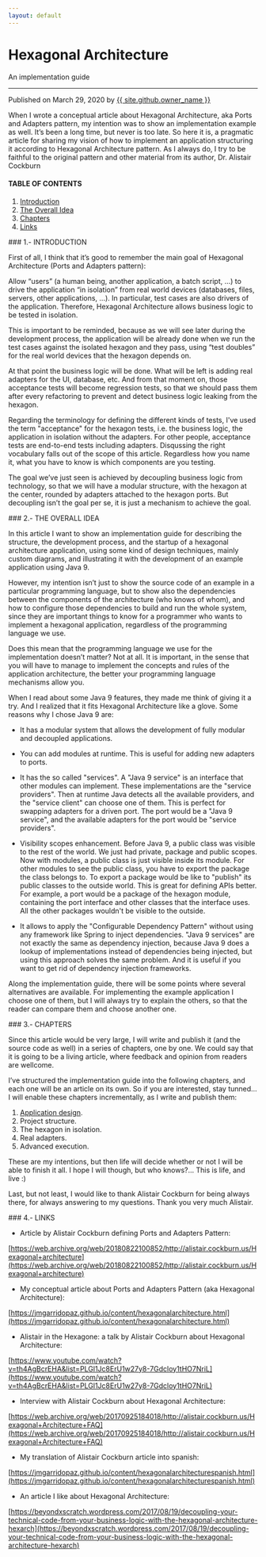 ```yaml
---
layout: default
---
```


<div id="title">
<h1>Hexagonal Architecture</h1>
<p>An implementation guide</p>
<hr>
<span class="credits right">Published on March 29, 2020 by <a href="{{ site.github.owner_url }}">{{ site.github.owner_name }}</a></span>
</div>

<p class="intro">When I wrote a conceptual article about Hexagonal Architecture, aka Ports and Adapters pattern, my intention was to show an implementation example as well. It’s been a long time, but never is too late. So here it is, a pragmatic article for sharing my vision of how to implement an application structuring it according to Hexagonal Architecture pattern. As I always do, I try to be faithful to the original pattern and other material from its author, Dr. Alistair Cockburn</p>

#### TABLE OF CONTENTS

1. [Introduction](#tc1)
2. [The Overall Idea](#tc2)
3. [Chapters](#tc3)
4. [Links](#tc4)

<div id="tc1"></div>
### 1.- INTRODUCTION

First of all, I think that it’s good to remember the main goal of Hexagonal Architecture (Ports and Adapters pattern):

Allow “users” (a human being, another application, a batch script, ...) to drive the application “in isolation” from real world devices (databases, files, servers, other applications, ...). In particular, test cases are also drivers of the application. Therefore, Hexagonal Architecture allows business logic to be tested in isolation.

This is important to be reminded, because as we will see later during the development process, the application will be already done when we run the test cases against the isolated hexagon and they pass, using “test doubles” for the real world devices that the hexagon depends on.

At that point the business logic will be done. What will be left is adding real adapters for the UI, database, etc. And from that moment on, those acceptance tests will become regression tests, so that we should pass them after every refactoring to prevent and detect business logic leaking from the hexagon.

Regarding the terminology for defining the different kinds of tests, I've used the term "acceptance" for the hexagon tests, i.e. the business logic, the application in isolation without the adapters. For other people, acceptance tests are end-to-end tests including adapters. Disqussing the right vocabulary falls out of the scope of this article. Regardless how you name it, what you have to know is which components are you testing.

The goal we’ve just seen is achieved by decoupling business logic from technology, so that we will have a modular structure, with the hexagon at the center, rounded by adapters attached to the hexagon ports. But decoupling isn’t the goal per se, it is just a mechanism to achieve the goal.

<div id="tc2"></div>
### 2.- THE OVERALL IDEA

In this article I want to show an implementation guide for describing the structure, the development process, and the startup of a hexagonal architecture application, using some kind of design techniques, mainly custom diagrams, and illustrating it with the development of an example application using Java 9.

However, my intention isn’t just to show the source code of an example in a particular programming language, but to show also the dependencies between the components of the architecture (who knows of whom), and how to configure those dependencies to build and run the whole system, since they are important things to know for a programmer who wants to implement a hexagonal application, regardless of the programming language we use.

Does this mean that the programming language we use for the implementation doesn’t matter? Not at all. It is important, in the sense that you will have to manage to implement the concepts and rules of the application architecture, the better your programming language mechanisms allow you.

When I read about some Java 9 features, they made me think of giving it a try. And I realized that it fits Hexagonal Architecture like a glove. Some reasons why I chose Java 9 are:

- It has a modular system that allows the development of fully modular and decoupled applications.

- You can add modules at runtime. This is useful for adding new adapters to ports.

- It has the so called "services". A "Java 9 service" is an interface that other modules can implement. These implementations are the "service providers". Then at runtime Java detects all the available providers, and the "service client" can choose one of them. This is perfect for swapping adapters for a driven port. The port would be a "Java 9 service", and the available adapters for the port would be "service providers".

- Visibility scopes enhancement. Before Java 9, a public class was visible to the rest of the world. We just had private, package and public scopes. Now with modules, a public class is just visible inside its module. For other modules to see the public class, you have to export the package the class belongs to. To export a package would be like to "publish" its public classes to the outside world. This is great for defining APIs better. For example, a port would be a package of the hexagon module, containing the port interface and other classes that the interface uses. All the other packages wouldn't be visible to the outside.

- It allows to apply the "Configurable Dependency Pattern" without using any framework like Spring to inject dependencies. "Java 9 services" are not exactly the same as dependency injection, because Java 9 does a lookup of implementations instead of dependencies being injected, but using this approach solves the same problem. And it is useful if you want to get rid of dependency injection frameworks.

Along the implementation guide, there will be some points where several alternatives are available. For implementing the example application I choose one of them, but I will always try to explain the others, so that the reader can compare them and choose another one.

<div id="tc3"></div>
### 3.- CHAPTERS

Since this article would be very large, I will write and publish it (and the source code as well) in a series of chapters, one by one. We could say that it is going to be a living article, where feedback and opinion from readers are wellcome.

I’ve structured the implementation guide into the following chapters, and each one will be an article on its own. So if you are interested, stay tunned... I will enable these chapters incrementally, as I write and publish them:

1. [Application design](https://jmgarridopaz.github.io/content/hexagonalarchitecture-ig/chapter1.html).
2. Project structure.
3. The hexagon in isolation.
4. Real adapters.
5. Advanced execution.

These are my intentions, but then life will decide whether or not I will be able to finish it all. I hope I will though, but who knows?... This is life, and live :)

Last, but not least, I would like to thank Alistair Cockburn for being always there, for always answering to my questions. Thank you very much Alistair.

<div id="tc4"></div>
### 4.- LINKS

* Article by Alistair Cockburn defining Ports and Adapters Pattern:

[https://web.archive.org/web/20180822100852/http://alistair.cockburn.us/Hexagonal+architecture](https://web.archive.org/web/20180822100852/http://alistair.cockburn.us/Hexagonal+architecture)

* My conceptual article about Ports and Adapters Pattern (aka Hexagonal Architecture):

[https://jmgarridopaz.github.io/content/hexagonalarchitecture.html](https://jmgarridopaz.github.io/content/hexagonalarchitecture.html)

* Alistair in the Hexagone: a talk by Alistair Cockburn about Hexagonal Architecture:

[https://www.youtube.com/watch?v=th4AgBcrEHA&list=PLGl1Jc8ErU1w27y8-7Gdcloy1tHO7NriL](https://www.youtube.com/watch?v=th4AgBcrEHA&list=PLGl1Jc8ErU1w27y8-7Gdcloy1tHO7NriL)

* Interview with Alistair Cockburn about Hexagonal Architecture:

[https://web.archive.org/web/20170925184018/http://alistair.cockburn.us/Hexagonal+Architecture+FAQ](https://web.archive.org/web/20170925184018/http://alistair.cockburn.us/Hexagonal+Architecture+FAQ)

* My translation of Alistair Cockburn article into spanish:

[https://jmgarridopaz.github.io/content/hexagonalarchitecturespanish.html](https://jmgarridopaz.github.io/content/hexagonalarchitecturespanish.html)

* An article I like about Hexagonal Architecture:

[https://beyondxscratch.wordpress.com/2017/08/19/decoupling-your-technical-code-from-your-business-logic-with-the-hexagonal-architecture-hexarch](https://beyondxscratch.wordpress.com/2017/08/19/decoupling-your-technical-code-from-your-business-logic-with-the-hexagonal-architecture-hexarch)

<br/>

<div class="commentbox"></div>
